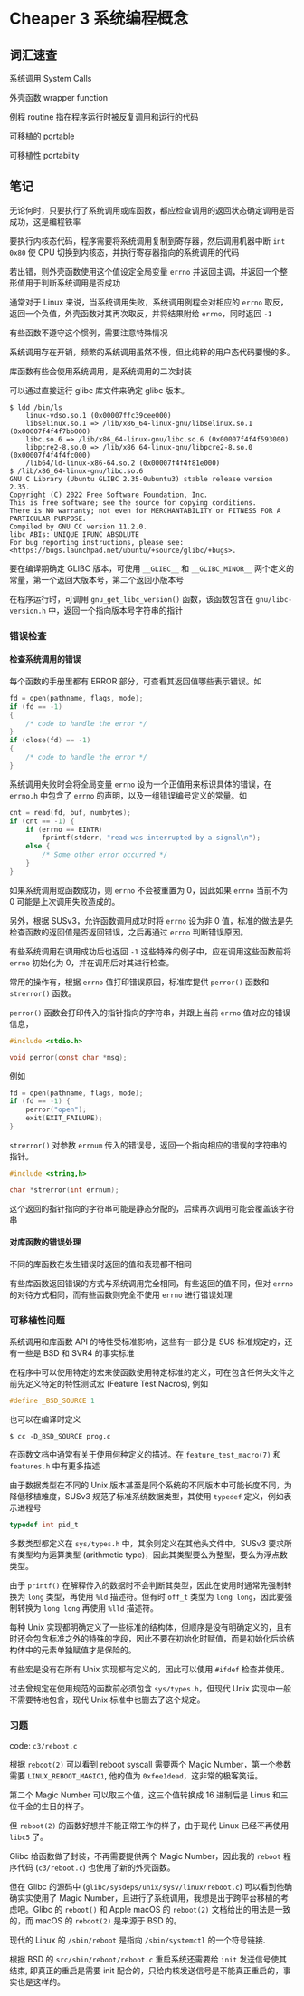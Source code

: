 # Cheaper 3 系统编程概念

## 词汇速查

系统调用 System Calls

外壳函数 wrapper function

例程 routine 指在程序运行时被反复调用和运行的代码

可移植的 portable

可移植性 portabilty


## 笔记

无论何时，只要执行了系统调用或库函数，都应检查调用的返回状态确定调用是否成功，这是编程铁率

要执行内核态代码，程序需要将系统调用复制到寄存器，然后调用机器中断 `int 0x80` 使 CPU 切换到内核态，并执行寄存器指向的系统调用的代码

若出错，则外壳函数使用这个值设定全局变量 `errno` 并返回主调，并返回一个整形值用于判断系统调用是否成功

通常对于 Linux 来说，当系统调用失败，系统调用例程会对相应的 `errno` 取反，返回一个负值，外壳函数对其再次取反，并将结果附给 `errno`，同时返回 `-1`

有些函数不遵守这个惯例，需要注意特殊情况

系统调用存在开销，频繁的系统调用虽然不慢，但比纯粹的用户态代码要慢的多。

库函数有些会使用系统调用，是系统调用的二次封装

可以通过直接运行 glibc 库文件来确定 glibc 版本。

```shell
$ ldd /bin/ls
	linux-vdso.so.1 (0x00007ffc39cee000)
	libselinux.so.1 => /lib/x86_64-linux-gnu/libselinux.so.1 (0x00007f4f4f7bb000)
	libc.so.6 => /lib/x86_64-linux-gnu/libc.so.6 (0x00007f4f4f593000)
	libpcre2-8.so.0 => /lib/x86_64-linux-gnu/libpcre2-8.so.0 (0x00007f4f4f4fc000)
	/lib64/ld-linux-x86-64.so.2 (0x00007f4f4f81e000)
$ /lib/x86_64-linux-gnu/libc.so.6 
GNU C Library (Ubuntu GLIBC 2.35-0ubuntu3) stable release version 2.35.
Copyright (C) 2022 Free Software Foundation, Inc.
This is free software; see the source for copying conditions.
There is NO warranty; not even for MERCHANTABILITY or FITNESS FOR A
PARTICULAR PURPOSE.
Compiled by GNU CC version 11.2.0.
libc ABIs: UNIQUE IFUNC ABSOLUTE
For bug reporting instructions, please see:
<https://bugs.launchpad.net/ubuntu/+source/glibc/+bugs>.
```
要在编译期确定 GLIBC 版本，可使用 `__GLIBC__` 和 `__GLIBC_MINOR__` 两个定义的常量，第一个返回大版本号，第二个返回小版本号

在程序运行时，可调用 `gnu_get_libc_version()` 函数，该函数包含在 `gnu/libc-version.h` 中，返回一个指向版本号字符串的指针

### 错误检查

#### 检查系统调用的错误

每个函数的手册里都有 ERROR 部分，可查看其返回值哪些表示错误。如

```c
fd = open(pathname, flags, mode);
if (fd == -1)
{
    /* code to handle the error */
}
if (close(fd) == -1)
{
    /* code to handle the error */
}
```

系统调用失败时会将全局变量 `errno` 设为一个正值用来标识具体的错误，在 `errno.h` 中包含了 `errno` 的声明，以及一组错误编号定义的常量。如

```c
cnt = read(fd, buf, numbytes);
if (cnt == -1) {
    if (errno == EINTR)
        fprintf(stderr, "read was interrupted by a signal\n");
    else {
        /* Some other error occurred */
    }
}
```

如果系统调用或函数成功，则 `errno` 不会被重置为 0，因此如果 `errno` 当前不为 0 可能是上次调用失败造成的。

另外，根据 SUSv3，允许函数调用成功时将 `errno` 设为非 0 值，标准的做法是先检查函数的返回值是否返回错误，之后再通过 `errno` 判断错误原因。

有些系统调用在调用成功后也返回 `-1` 这些特殊的例子中，应在调用这些函数前将 `errno` 初始化为 0，并在调用后对其进行检查。

常用的操作有，根据 `errno` 值打印错误原因，标准库提供 `perror()` 函数和 `strerror()` 函数。

`perror()` 函数会打印传入的指针指向的字符串，并跟上当前 `errno` 值对应的错误信息，

```c
#include <stdio.h>

void perror(const char *msg);
```

例如

```c
fd = open(pathname, flags, mode);
if (fd == -1) {
    perror("open");
    exit(EXIT_FAILURE);
}
```

`strerror()` 对参数 `errnum` 传入的错误号，返回一个指向相应的错误的字符串的指针。

```c
#include <string,h>

char *strerror(int errnum);
```

这个返回的指针指向的字符串可能是静态分配的，后续再次调用可能会覆盖该字符串

#### 对库函数的错误处理

不同的库函数在发生错误时返回的值和表现都不相同

有些库函数返回错误的方式与系统调用完全相同，有些返回的值不同，但对 `errno` 的对待方式相同，而有些函数则完全不使用 `errno` 进行错误处理

### 可移植性问题

系统调用和库函数 API 的特性受标准影响，这些有一部分是 SUS 标准规定的，还有一些是 BSD 和 SVR4 的事实标准

在程序中可以使用特定的宏来使函数使用特定标准的定义，可在包含任何头文件之前先定义特定的特性测试宏 (Feature Test Nacros), 例如

```c
#define _BSD_SOURCE 1
```

也可以在编译时定义

```shell
$ cc -D_BSD_SOURCE prog.c
```

在函数文档中通常有关于使用何种定义的描述。在 `feature_test_macro(7)` 和 `features.h` 中有更多描述

由于数据类型在不同的 Unix 版本甚至是同个系统的不同版本中可能长度不同，为降低移植难度，SUSv3 规范了标准系统数据类型，其使用 `typedef` 定义，例如表示进程号

```c
typedef int pid_t
```

多数类型都定义在 `sys/types.h` 中，其余则定义在其他头文件中。SUSv3 要求所有类型均为运算类型 (arithmetic type)，因此其类型要么为整型，要么为浮点数类型。

由于 `printf()` 在解释传入的数据时不会判断其类型，因此在使用时通常先强制转换为 `long` 类型，再使用 `%ld` 描述符。但有时 `off_t` 类型为 `long long`，因此要强制转换为 `long long` 再使用 `%lld` 描述符。

每种 Unix 实现都明确定义了一些标准的结构体，但顺序是没有明确定义的，且有时还会包含标准之外的特殊的字段，因此不要在初始化时赋值，而是初始化后给结构体中的元素单独赋值才是保险的。

有些宏是没有在所有 Unix 实现都有定义的，因此可以使用 `#ifdef` 检查并使用。

过去曾规定在使用规范的函数前必须包含 `sys/types.h`，但现代 Unix 实现中一般不需要特地包含，现代 Unix 标准中也删去了这个规定。

### 习题

code: `c3/reboot.c`

根据 `reboot(2)` 可以看到 reboot syscall 需要两个 Magic Number，第一个参数需要 `LINUX_REBOOT_MAGIC1`, 他的值为 `0xfee1dead`，这非常的极客笑话。

第二个 Magic Number 可以取三个值，这三个值转换成 16 进制后是 Linus 和三位千金的生日的样子。

但 `reboot(2)` 的函数好想并不能正常工作的样子，由于现代 Linux 已经不再使用 `libc5` 了。

Glibc 给函数做了封装，不再需要提供两个 Magic Number，因此我的 `reboot` 程序代码 (`c3/reboot.c`) 也使用了新的外壳函数。

但在 Glibc 的源码中 (`glibc/sysdeps/unix/sysv/linux/reboot.c`) 可以看到他确确实实使用了 Magic Number，且进行了系统调用，我想是出于跨平台移植的考虑吧。Glibc 的 `reboot()` 和 Apple macOS 的 `reboot(2)` 文档给出的用法是一致的，而 macOS 的 `reboot(2)` 是来源于 BSD 的。

现代的 Linux 的 `/sbin/reboot` 是指向 `/sbin/systemctl` 的一个符号链接.

根据 BSD 的 `src/sbin/reboot/reboot.c` 重启系统还需要给 `init` 发送信号使其结束, 即真正的重启是需要 init 配合的，只给内核发送信号是不能真正重启的，事实也是这样的。